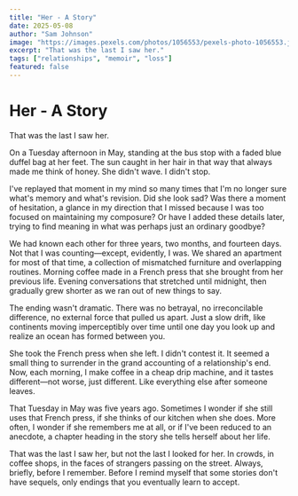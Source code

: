 ```yaml
---
title: "Her - A Story"
date: 2025-05-08
author: "Sam Johnson"
image: "https://images.pexels.com/photos/1056553/pexels-photo-1056553.jpeg?auto=compress&cs=tinysrgb&w=1260&h=750&dpr=1"
excerpt: "That was the last I saw her."
tags: ["relationships", "memoir", "loss"]
featured: false
---
```


# Her - A Story

That was the last I saw her.

On a Tuesday afternoon in May, standing at the bus stop with a faded blue duffel bag at her feet. The sun caught in her hair in that way that always made me think of honey. She didn't wave. I didn't stop.

I've replayed that moment in my mind so many times that I'm no longer sure what's memory and what's revision. Did she look sad? Was there a moment of hesitation, a glance in my direction that I missed because I was too focused on maintaining my composure? Or have I added these details later, trying to find meaning in what was perhaps just an ordinary goodbye?

We had known each other for three years, two months, and fourteen days. Not that I was counting—except, evidently, I was. We shared an apartment for most of that time, a collection of mismatched furniture and overlapping routines. Morning coffee made in a French press that she brought from her previous life. Evening conversations that stretched until midnight, then gradually grew shorter as we ran out of new things to say.

The ending wasn't dramatic. There was no betrayal, no irreconcilable difference, no external force that pulled us apart. Just a slow drift, like continents moving imperceptibly over time until one day you look up and realize an ocean has formed between you.

She took the French press when she left. I didn't contest it. It seemed a small thing to surrender in the grand accounting of a relationship's end. Now, each morning, I make coffee in a cheap drip machine, and it tastes different—not worse, just different. Like everything else after someone leaves.

That Tuesday in May was five years ago. Sometimes I wonder if she still uses that French press, if she thinks of our kitchen when she does. More often, I wonder if she remembers me at all, or if I've been reduced to an anecdote, a chapter heading in the story she tells herself about her life.

That was the last I saw her, but not the last I looked for her. In crowds, in coffee shops, in the faces of strangers passing on the street. Always, briefly, before I remember. Before I remind myself that some stories don't have sequels, only endings that you eventually learn to accept.